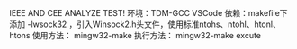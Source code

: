 IEEE AND CEE ANALYZE TEST!
环境：TDM-GCC  VSCode
依赖：makefile下 添加 -lwsock32 ，引入Winsock2.h头文件，使用标准ntohs、ntohl、htonl、htons
使用方法： mingw32-make
执行方法： mingw32-make excute 